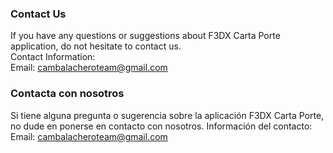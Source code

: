 ### Contact Us  
If you have any questions or suggestions about F3DX Carta Porte application, do not hesitate to contact us.  
Contact Information:  
Email: cambalacheroteam@gmail.com

### Contacta con nosotros
Si tiene alguna pregunta o sugerencia sobre la aplicación F3DX Carta Porte, no dude en ponerse en contacto con nosotros.
Información del contacto:
Email: cambalacheroteam@gmail.com
